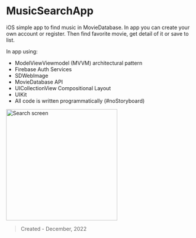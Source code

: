 # MusicSearchApp

iOS simple app to find music in MovieDatabase. In app you can create your own account or register. Then find favorite movie, get detail of it or save to list.

In app using:

- ModelViewViewmodel (MVVM) architectural pattern
- Firebase Auth Services
- SDWebImage
- MovieDatabase API
- UICollectionView Compositional Layout
- UIKit
- All code is written programmatically (#noStoryboard)



<img width="300" alt="Search screen" src="https://user-images.githubusercontent.com/107188876/205917009-4d56a9e3-dfab-496c-895f-aaca064581d1.png">

> Created - December, 2022
